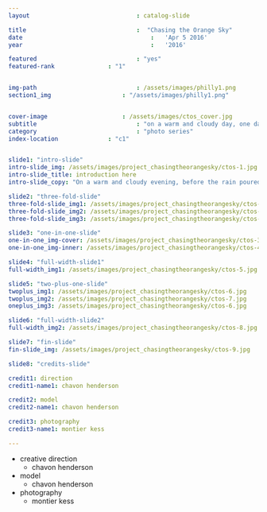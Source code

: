 ```yaml
---
layout								: catalog-slide

title 								:  "Chasing the Orange Sky"
date									:   'Apr 5 2016'
year									:	'2016'

featured 							: "yes"
featured-rank 				: "1"


img-path							: /assets/images/philly1.png
section1_img					: "/assets/images/philly1.png"


cover-image						: /assets/images/ctos_cover.jpg
subtitle							: "on a warm and cloudy day, one day before rain poured from the clouds"
category							: "photo series"
index-location				: "c1"


slide1: "intro-slide"
intro-slide_img: /assets/images/project_chasingtheorangesky/ctos-1.jpg
intro-slide_title: introduction here
intro-slide_copy: "On a warm and cloudy evening, before the rain poured out of the clouds, the sky was a bright, beautiful orange with shadows of green - a rainbow before the storm. Featuring Chavon and her kimono."

slide2: "three-fold-slide"
three-fold-slide_img1: /assets/images/project_chasingtheorangesky/ctos-2.jpg
three-fold-slide_img2: /assets/images/project_chasingtheorangesky/ctos-2.jpg
three-fold-slide_img3: /assets/images/project_chasingtheorangesky/ctos-2.jpg

slide3: "one-in-one-slide"
one-in-one_img-cover: /assets/images/project_chasingtheorangesky/ctos-3.jpg
one-in-one_img-inner: /assets/images/project_chasingtheorangesky/ctos-4.jpg

slide4: "full-width-slide1"
full-width_img1: /assets/images/project_chasingtheorangesky/ctos-5.jpg

slide5: "two-plus-one-slide"
twoplus_img1: /assets/images/project_chasingtheorangesky/ctos-6.jpg
twoplus_img2: /assets/images/project_chasingtheorangesky/ctos-7.jpg
oneplus_img3: /assets/images/project_chasingtheorangesky/ctos-6.jpg

slide6: "full-width-slide2"
full-width_img2: /assets/images/project_chasingtheorangesky/ctos-8.jpg

slide7: "fin-slide"
fin-slide_img: /assets/images/project_chasingtheorangesky/ctos-9.jpg

slide8: "credits-slide"

credit1: direction
credit1-name1: chavon henderson

credit2: model
credit2-name1: chavon henderson

credit3: photography
credit3-name1: montier kess

---
```


<ul class="slide-credits_list">
	<li class="catalog_credits-group slide">
	  creative direction
	  <ul class="catalog_credits-artist video">
	    <li>chavon henderson</li>
	  </ul>
	</li>
	<li class="catalog_credits-group slide">
	  model
	  <ul class="catalog_credits-artist video">
	    <li>chavon henderson</li>
	  </ul>
	</li>
	<li class="catalog_credits-group slide">
	  photography
	  <ul class="catalog_credits-artist video">
	    <li>montier kess</li>
	  </ul>
	</li>	
</ul>
 